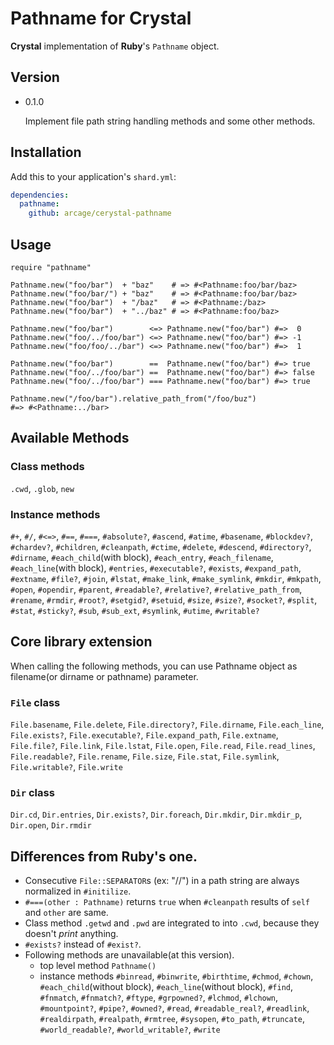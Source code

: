 # Pathname for Crystal

**Crystal** implementation of **Ruby**'s `Pathname` object.

## Version
- 0.1.0

    Implement file path string handling methods and some other methods.

## Installation

Add this to your application's `shard.yml`:

```yaml
dependencies:
  pathname:
    github: arcage/cerystal-pathname
```

## Usage

```crystal
require "pathname"

Pathname.new("foo/bar")  + "baz"    # => #<Pathname:foo/bar/baz>
Pathname.new("foo/bar/") + "baz"    # => #<Pathname:foo/bar/baz>
Pathname.new("foo/bar")  + "/baz"   # => #<Pathname:/baz>
Pathname.new("foo/bar")  + "../baz" # => #<Pathname:foo/baz>

Pathname.new("foo/bar")        <=> Pathname.new("foo/bar") #=>  0
Pathname.new("foo/../foo/bar") <=> Pathname.new("foo/bar") #=> -1
Pathname.new("foo/foo/../bar") <=> Pathname.new("foo/bar") #=>  1

Pathname.new("foo/bar")        ==  Pathname.new("foo/bar") #=> true
Pathname.new("foo/../foo/bar") ==  Pathname.new("foo/bar") #=> false
Pathname.new("foo/../foo/bar") === Pathname.new("foo/bar") #=> true

Pathname.new("/foo/bar").relative_path_from("/foo/buz")
#=> #<Pathname:../bar>

```

## Available Methods
### Class methods
`.cwd`, `.glob`, `new`

### Instance methods
`#+`, `#/`, `#<=>`, `#==`, `#===`, `#absolute?`, `#ascend`, `#atime`, `#basename`, `#blockdev?`, `#chardev?`, `#children`, `#cleanpath`, `#ctime`, `#delete`, `#descend`, `#directory?`, `#dirname`, `#each_child`(with block), `#each_entry`, `#each_filename`, `#each_line`(with block), `#entries`, `#executable?`, `#exists`, `#expand_path`, `#extname`, `#file?`, `#join`, `#lstat`, `#make_link`, `#make_symlink`, `#mkdir`, `#mkpath`, `#open`, `#opendir`, `#parent`, `#readable?`, `#relative?`, `#relative_path_from`, `#rename`, `#rmdir`, `#root?`, `#setgid?`, `#setuid`, `#size`, `#size?`, `#socket?`, `#split`, `#stat`, `#sticky?`, `#sub`, `#sub_ext`, `#symlink`, `#utime`, `#writable?`

## Core library extension
When calling the following methods, you can use Pathname object as filename(or dirname or pathname) parameter.

### `File` class
`File.basename`, `File.delete`, `File.directory?`, `File.dirname`, `File.each_line`, `File.exists?`, `File.executable?`, `File.expand_path`, `File.extname`, `File.file?`, `File.link`, `File.lstat`, `File.open`, `File.read`, `File.read_lines`, `File.readable?`, `File.rename`, `File.size`, `File.stat`, `File.symlink`, `File.writable?`, `File.write`

### `Dir` class
`Dir.cd`, `Dir.entries`, `Dir.exists?`, `Dir.foreach`, `Dir.mkdir`, `Dir.mkdir_p`, `Dir.open`, `Dir.rmdir`

## Differences from **Ruby**'s one.
- Consecutive `File::SEPARATOR`s (ex: "//") in a path string are always normalized in `#initilize`.
- `#===(other : Pathname)` returns `true` when `#cleanpath` results of `self` and `other` are same.
- Class method `.getwd` and `.pwd` are integrated to into `.cwd`, because they doesn't *print* anything.
- `#exists?` instead of `#exist?`.
- Following methods are unavailable(at this version).
    - top level method `Pathname()`
    - instance methods `#binread`, `#binwrite`, `#birthtime`, `#chmod`, `#chown`, `#each_child`(without block), `#each_line`(without block), `#find`, `#fnmatch`, `#fnmatch?`, `#ftype`, `#grpowned?`, `#lchmod`, `#lchown`, `#mountpoint?`, `#pipe?`, `#owned?`, `#read`, `#readable_real?`, `#readlink`, `#realdirpath`, `#realpath`, `#rmtree`, `#sysopen`, `#to_path`, `#truncate`, `#world_readable?`, `#world_writable?`, `#write`
